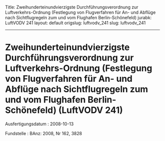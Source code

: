 Title: Zweihunderteinundvierzigste Durchführungsverordnung zur Luftverkehrs-Ordnung
  (Festlegung von Flugverfahren für An- und Abflüge nach Sichtflugregeln zum und vom
  Flughafen Berlin-Schönefeld)
jurabk: LuftVODV 241
layout: default
origslug: luftvodv_241
slug: luftvodv_241

---

# Zweihunderteinundvierzigste Durchführungsverordnung zur Luftverkehrs-Ordnung (Festlegung von Flugverfahren für An- und Abflüge nach Sichtflugregeln zum und vom Flughafen Berlin-Schönefeld) (LuftVODV 241)

Ausfertigungsdatum
:   2008-10-13

Fundstelle
:   BAnz: 2008, Nr 162, 3828


